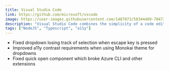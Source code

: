 ```yaml
---
title: Visual Studio Code
link: https://github.com/microsoft/vscode
image: https://user-images.githubusercontent.com/1487073/58344409-70473b80-7e0a-11e9-8570-b2efc6f8fa44.png
description: "Visual Studio Code combines the simplicity of a code editor with what developers need for their core edit-build-debug cycle. It provides comprehensive code editing, navigation, and understanding support along with lightweight debugging, a rich extensibility model, and lightweight integration with existing tools."
tags: ["NodeJS", "Typescript", "a11y"]
---
```


- Fixed dropdown losing track of selection when escape key is pressed
- Improved a11y contrast requirements when using Monokai theme for dropdowns
- Fixed quick open component which broke Azure CLI and other extensions
